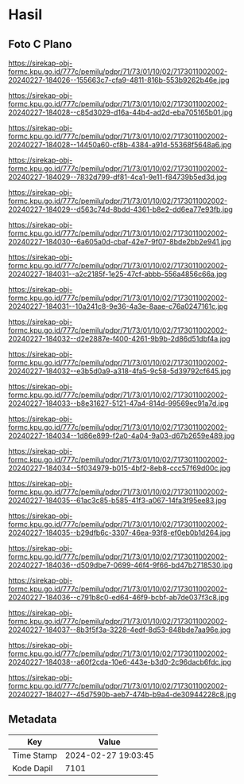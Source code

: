 # Hasil

## Foto C Plano

https://sirekap-obj-formc.kpu.go.id/777c/pemilu/pdpr/71/73/01/10/02/7173011002002-20240227-184026--155663c7-cfa9-4811-816b-553b9262b46e.jpg

https://sirekap-obj-formc.kpu.go.id/777c/pemilu/pdpr/71/73/01/10/02/7173011002002-20240227-184028--c85d3029-d16a-44b4-ad2d-eba705165b01.jpg

https://sirekap-obj-formc.kpu.go.id/777c/pemilu/pdpr/71/73/01/10/02/7173011002002-20240227-184028--14450a60-cf8b-4384-a91d-55368f5648a6.jpg

https://sirekap-obj-formc.kpu.go.id/777c/pemilu/pdpr/71/73/01/10/02/7173011002002-20240227-184029--7832d799-df81-4ca1-9e11-f84739b5ed3d.jpg

https://sirekap-obj-formc.kpu.go.id/777c/pemilu/pdpr/71/73/01/10/02/7173011002002-20240227-184029--d563c74d-8bdd-4361-b8e2-dd6ea77e93fb.jpg

https://sirekap-obj-formc.kpu.go.id/777c/pemilu/pdpr/71/73/01/10/02/7173011002002-20240227-184030--6a605a0d-cbaf-42e7-9f07-8bde2bb2e941.jpg

https://sirekap-obj-formc.kpu.go.id/777c/pemilu/pdpr/71/73/01/10/02/7173011002002-20240227-184031--a2c2185f-1e25-47cf-abbb-556a4856c66a.jpg

https://sirekap-obj-formc.kpu.go.id/777c/pemilu/pdpr/71/73/01/10/02/7173011002002-20240227-184031--10a241c8-9e36-4a3e-8aae-c76a0247161c.jpg

https://sirekap-obj-formc.kpu.go.id/777c/pemilu/pdpr/71/73/01/10/02/7173011002002-20240227-184032--d2e2887e-f400-4261-9b9b-2d86d51dbf4a.jpg

https://sirekap-obj-formc.kpu.go.id/777c/pemilu/pdpr/71/73/01/10/02/7173011002002-20240227-184032--e3b5d0a9-a318-4fa5-9c58-5d39792cf645.jpg

https://sirekap-obj-formc.kpu.go.id/777c/pemilu/pdpr/71/73/01/10/02/7173011002002-20240227-184033--b8e31627-5121-47a4-814d-99569ec91a7d.jpg

https://sirekap-obj-formc.kpu.go.id/777c/pemilu/pdpr/71/73/01/10/02/7173011002002-20240227-184034--1d86e899-f2a0-4a04-9a03-d67b2659e489.jpg

https://sirekap-obj-formc.kpu.go.id/777c/pemilu/pdpr/71/73/01/10/02/7173011002002-20240227-184034--5f034979-b015-4bf2-8eb8-ccc57f69d00c.jpg

https://sirekap-obj-formc.kpu.go.id/777c/pemilu/pdpr/71/73/01/10/02/7173011002002-20240227-184035--61ac3c85-b585-41f3-a067-14fa3f95ee83.jpg

https://sirekap-obj-formc.kpu.go.id/777c/pemilu/pdpr/71/73/01/10/02/7173011002002-20240227-184035--b29dfb6c-3307-46ea-93f8-ef0eb0b1d264.jpg

https://sirekap-obj-formc.kpu.go.id/777c/pemilu/pdpr/71/73/01/10/02/7173011002002-20240227-184036--d509dbe7-0699-46f4-9f66-bd47b2718530.jpg

https://sirekap-obj-formc.kpu.go.id/777c/pemilu/pdpr/71/73/01/10/02/7173011002002-20240227-184036--c791b8c0-ed64-46f9-bcbf-ab7de037f3c8.jpg

https://sirekap-obj-formc.kpu.go.id/777c/pemilu/pdpr/71/73/01/10/02/7173011002002-20240227-184037--8b3f5f3a-3228-4edf-8d53-848bde7aa96e.jpg

https://sirekap-obj-formc.kpu.go.id/777c/pemilu/pdpr/71/73/01/10/02/7173011002002-20240227-184038--a60f2cda-10e6-443e-b3d0-2c96dacb6fdc.jpg

https://sirekap-obj-formc.kpu.go.id/777c/pemilu/pdpr/71/73/01/10/02/7173011002002-20240227-184027--45d7590b-aeb7-474b-b9a4-de30944228c8.jpg


## Metadata

| Key        | Value               |
| ---------- | ------------------- |
| Time Stamp | 2024-02-27 19:03:45 |
| Kode Dapil | 7101                |



